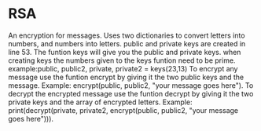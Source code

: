 # RSA
An encryption for messages.
Uses two dictionaries to convert letters into numbers, and numbers into letters.
public and private keys are created in line 53.
The funtion keys will give you the public and private keys.
when creating keys the numbers given to the keys funtion need to be prime.
example:public, public2, private, private2 = keys(23,13)
To encrypt any message use the funtion encrypt by giving it the two public keys and the message.
Example: encrypt(public, public2, "your message goes here").
To decrypt the encrypted message use the funtion decrypt by giving it the two private keys and the array of encrypted letters.
Example: print(decrypt(private, private2, encrypt(public, public2, "your message goes here"))).
